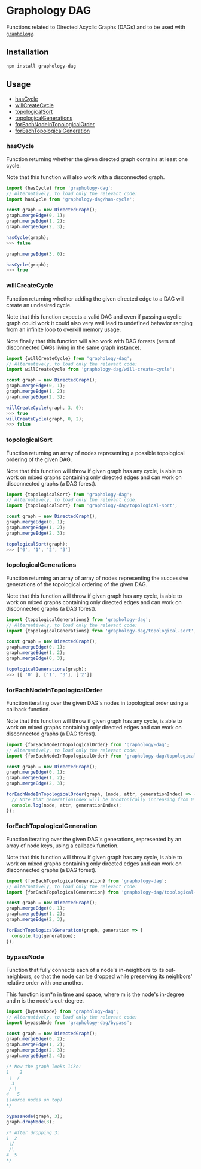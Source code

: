 # Graphology DAG

Functions related to Directed Acyclic Graphs (DAGs) and to be used with [`graphology`](https://graphology.github.io).

## Installation

```
npm install graphology-dag
```

## Usage

- [hasCycle](#hascycle)
- [willCreateCycle](#willcreatecycle)
- [topologicalSort](#topologicalsort)
- [topologicalGenerations](#topologicalgenerations)
- [forEachNodeInTopologicalOrder](#foreachnodeintopologicalorder)
- [forEachTopologicalGeneration](#foreachtopologicalgeneration)

### hasCycle

Function returning whether the given directed graph contains at least one cycle.

Note that this function will also work with a disconnected graph.

```js
import {hasCycle} from 'graphology-dag';
// Alternatively, to load only the relevant code:
import hasCycle from 'graphology-dag/has-cycle';

const graph = new DirectedGraph();
graph.mergeEdge(0, 1);
graph.mergeEdge(1, 2);
graph.mergeEdge(2, 3);

hasCycle(graph);
>>> false

graph.mergeEdge(3, 0);

hasCycle(graph);
>>> true
```

### willCreateCycle

Function returning whether adding the given directed edge to a DAG will create an undesired cycle.

Note that this function expects a valid DAG and even if passing a cyclic graph could work it could also very well lead to undefined behavior ranging from an infinite loop to overkill memory usage.

Note finally that this function will also work with DAG forests (sets of disconnected DAGs living in the same graph instance).

```js
import {willCreateCycle} from 'graphology-dag';
// Alternatively, to load only the relevant code:
import willCreateCycle from 'graphology-dag/will-create-cycle';

const graph = new DirectedGraph();
graph.mergeEdge(0, 1);
graph.mergeEdge(1, 2);
graph.mergeEdge(2, 3);

willCreateCycle(graph, 3, 0);
>>> true
willCreateCycle(graph, 0, 2);
>>> false
```

### topologicalSort

Function returning an array of nodes representing a possible topological ordering of the given DAG.

Note that this function will throw if given graph has any cycle, is able to work on mixed graphs containing only directed edges and can work on disconnected graphs (a DAG forest).

```js
import {topologicalSort} from 'graphology-dag';
// Alternatively, to load only the relevant code:
import {topologicalSort} from 'graphology-dag/topological-sort';

const graph = new DirectedGraph();
graph.mergeEdge(0, 1);
graph.mergeEdge(1, 2);
graph.mergeEdge(2, 3);

topologicalSort(graph);
>>> ['0', '1', '2', '3']
```

### topologicalGenerations

Function returning an array of array of nodes representing the successive generations of the topological ordering of the given DAG.

Note that this function will throw if given graph has any cycle, is able to work on mixed graphs containing only directed edges and can work on disconnected graphs (a DAG forest).

```js
import {topologicalGenerations} from 'graphology-dag';
// Alternatively, to load only the relevant code:
import {topologicalGenerations} from 'graphology-dag/topological-sort';

const graph = new DirectedGraph();
graph.mergeEdge(0, 1);
graph.mergeEdge(1, 2);
graph.mergeEdge(0, 3);

topologicalGenerations(graph);
>>> [[ '0' ], ['1', '3'], ['2']]
```

### forEachNodeInTopologicalOrder

Function iterating over the given DAG's nodes in topological order using a callback function.

Note that this function will throw if given graph has any cycle, is able to work on mixed graphs containing only directed edges and can work on disconnected graphs (a DAG forest).

```js
import {forEachNodeInTopologicalOrder} from 'graphology-dag';
// Alternatively, to load only the relevant code:
import {forEachNodeInTopologicalOrder} from 'graphology-dag/topological-sort';

const graph = new DirectedGraph();
graph.mergeEdge(0, 1);
graph.mergeEdge(1, 2);
graph.mergeEdge(2, 3);

forEachNodeInTopologicalOrder(graph, (node, attr, generationIndex) => {
  // Note that generationIndex will be monotonically increasing from 0 to n.
  console.log(node, attr, generationIndex);
});
```

### forEachTopologicalGeneration

Function iterating over the given DAG's generations, represented by an array of node keys, using a callback function.

Note that this function will throw if given graph has any cycle, is able to work on mixed graphs containing only directed edges and can work on disconnected graphs (a DAG forest).

```js
import {forEachTopologicalGeneration} from 'graphology-dag';
// Alternatively, to load only the relevant code:
import {forEachTopologicalGeneration} from 'graphology-dag/topological-sort';

const graph = new DirectedGraph();
graph.mergeEdge(0, 1);
graph.mergeEdge(1, 2);
graph.mergeEdge(2, 3);

forEachTopologicalGeneration(graph, generation => {
  console.log(generation);
});
```

### bypassNode

Function that fully connects each of a node's in-neighbors to its
out-neighbors, so that the node can be dropped while preserving its
neighbors' relative order with one another.

This function is m*n in time and space, where m is the node's in-degree
and n is the node's out-degree.

```js
import {bypassNode} from 'graphology-dag';
// Alternatively, to load only the relevant code:
import bypassNode from 'graphology-dag/bypass';

const graph = new DirectedGraph();
graph.mergeEdge(0, 2);
graph.mergeEdge(1, 2);
graph.mergeEdge(2, 3);
graph.mergeEdge(2, 4);

/* Now the graph looks like:
1    2
 \  /
  3
 / \
4   5
(source nodes on top)
*/

bypassNode(graph, 3);
graph.dropNode(3);

/* After dropping 3:
1  2
 \/
 /\
4  5
*/
```
